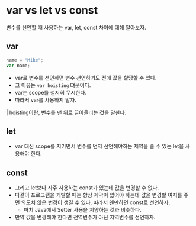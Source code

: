 # var vs let vs const

변수를 선언할 때 사용하는 var, let, const 차이에 대해 알아보자.

## var

```javascript
name = "Mike";
var name;
```

- var로 변수를 선언하면 변수 선언하기도 전에 값을 할당할 수 있다.
- 그 이유는 `var hoisting` 떄문이다.
- var는 scope를 철저히 무시한다.
- 따라서 var를 사용하지 말자.

| hoisting이란, 변수를 맨 위로 끌어올리는 것을 말한다.

## let

- var 대신 scope를 지키면서 변수를 먼저 선언해야하는 제약을 줄 수 있는 let을 사용해야 한다.

## const

- 그리고 let보다 자주 사용하는 const가 있는데 값을 변경할 수 없다.
- 다같이 프로그램을 개발할 때는 항상 제약이 있어야 하는데 값을 변경할 여지를 주면 의도치 않은 변경이 생길 수 있다. 따라서 왠만하면 const로 선언하자.
  - 마치 Java에서 Setter 사용을 지양하는 것과 비슷하다.
- 만약 값을 변경해야 한다면 전역변수가 아닌 지역변수를 선언하자.

